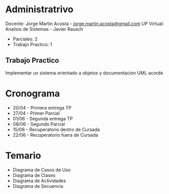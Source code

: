 # Administratrivo

Docente: Jorge Martin Acosta - jorge.martin.acosta@gmail.com
UP Virtual: Analisis de Sistemas - Javier Rausch

* Parciales: 2
* Trabajo Practico: 1

## Trabajo Practico

Implementar un sistema orientado a objetos y documentacion UML acorde

# Cronograma

* 20/04 - Primera entrega TP
* 27/04 - Primer Parcial
* 01/06 - Segunda entrega TP
* 08/06 - Segundo Parcial
* 15/06 - Recuperatorio dentro de Cursada
* 22/06 - Recuperatorio fuera de Cursada

# Temario

* Diagrama de Casos de Uso
* Diagrama de Clases
* Diagrama de Actividades
* Diagrama de Secuencia
